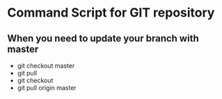 # Command Script for GIT repository

## When you need to update your branch with master
- git checkout master
- git pull
- git checkout <your-branch>
- git pull origin master

